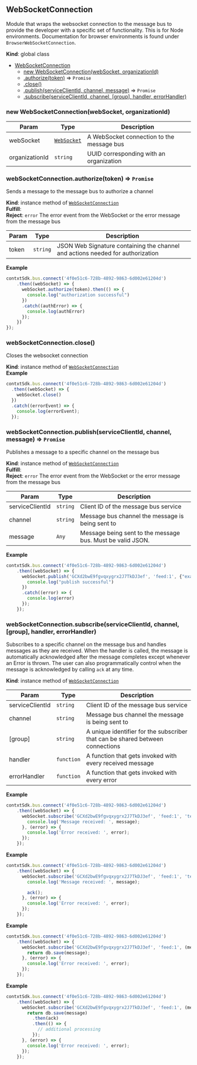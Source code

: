 <a name="WebSocketConnection"></a>

## WebSocketConnection
Module that wraps the websocket connection to the message bus to provide the
developer with a specific set of functionality. This is for Node
environments. Documentation for browser environments is found under
`BrowserWebSocketConnection`.

**Kind**: global class  

* [WebSocketConnection](#WebSocketConnection)
    * [new WebSocketConnection(webSocket, organizationId)](#new_WebSocketConnection_new)
    * [.authorize(token)](#WebSocketConnection+authorize) ⇒ <code>Promise</code>
    * [.close()](#WebSocketConnection+close)
    * [.publish(serviceClientId, channel, message)](#WebSocketConnection+publish) ⇒ <code>Promise</code>
    * [.subscribe(serviceClientId, channel, [group], handler, errorHandler)](#WebSocketConnection+subscribe)

<a name="new_WebSocketConnection_new"></a>

### new WebSocketConnection(webSocket, organizationId)

| Param | Type | Description |
| --- | --- | --- |
| webSocket | [<code>WebSocket</code>](./Typedefs.md#WebSocket) | A WebSocket connection to the message bus |
| organizationId | <code>string</code> | UUID corresponding with an organization |

<a name="WebSocketConnection+authorize"></a>

### webSocketConnection.authorize(token) ⇒ <code>Promise</code>
Sends a message to the message bus to authorize a channel

**Kind**: instance method of [<code>WebSocketConnection</code>](#WebSocketConnection)  
**Fulfill**:   
**Reject**: <code>error</code> The error event from the WebSocket or the error message from the message bus  

| Param | Type | Description |
| --- | --- | --- |
| token | <code>string</code> | JSON Web Signature containing the channel and actions needed for authorization |

**Example**  
```js
contxtSdk.bus.connect('4f0e51c6-728b-4892-9863-6d002e61204d')
    .then((webSocket) => {
      webSocket.authorize(token).then(() => {
        console.log("authorization successful")
      })
      .catch((authError) => {
        console.log(authError)
      });
    })
});
```
<a name="WebSocketConnection+close"></a>

### webSocketConnection.close()
Closes the websocket connection

**Kind**: instance method of [<code>WebSocketConnection</code>](#WebSocketConnection)  
**Example**  
```js
contxtSdk.bus.connect('4f0e51c6-728b-4892-9863-6d002e61204d')
  .then((webSocket) => {
    webSocket.close()
  })
  .catch((errorEvent) => {
    console.log(errorEvent);
  });
```
<a name="WebSocketConnection+publish"></a>

### webSocketConnection.publish(serviceClientId, channel, message) ⇒ <code>Promise</code>
Publishes a message to a specific channel on the message bus

**Kind**: instance method of [<code>WebSocketConnection</code>](#WebSocketConnection)  
**Fulfill**:   
**Reject**: <code>error</code> The error event from the WebSocket or the error message from the message bus  

| Param | Type | Description |
| --- | --- | --- |
| serviceClientId | <code>string</code> | Client ID of the message bus service |
| channel | <code>string</code> | Message bus channel the message is being sent to |
| message | <code>Any</code> | Message being sent to the message bus. Must be valid JSON. |

**Example**  
```js
contxtSdk.bus.connect('4f0e51c6-728b-4892-9863-6d002e61204d')
    .then((webSocket) => {
      webSocket.publish('GCXd2bwE9fgvqxygrx2J7TkDJ3ef', 'feed:1', {"example": 1}).then(() => {
        console.log("publish successful")
      })
      .catch((error) => {
        console.log(error)
      });
    });
```
<a name="WebSocketConnection+subscribe"></a>

### webSocketConnection.subscribe(serviceClientId, channel, [group], handler, errorHandler)
Subscribes to a specific channel on the message bus and handles messages as they are received. When the handler is
called, the message is automatically acknowledged after the message completes except whenever an Error is thrown.
The user can also programmatically control when the message is acknowledged by calling `ack` at any time.

**Kind**: instance method of [<code>WebSocketConnection</code>](#WebSocketConnection)  

| Param | Type | Description |
| --- | --- | --- |
| serviceClientId | <code>string</code> | Client ID of the message bus service |
| channel | <code>string</code> | Message bus channel the message is being sent to |
| [group] | <code>string</code> | A unique identifier for the subscriber that can be shared between connections |
| handler | <code>function</code> | A function that gets invoked with every received message |
| errorHandler | <code>function</code> | A function that gets invoked with every error |

**Example**  
```js
contxtSdk.bus.connect('4f0e51c6-728b-4892-9863-6d002e61204d')
    .then((webSocket) => {
      webSocket.subscribe('GCXd2bwE9fgvqxygrx2J7TkDJ3ef', 'feed:1', 'test-sub', (message) => {
        console.log('Message received: ', message);
      }, (error) => {
        console.log('Error received: ', error);
      });
    });
```
**Example**  
```js
contxtSdk.bus.connect('4f0e51c6-728b-4892-9863-6d002e61204d')
    .then((webSocket) => {
      webSocket.subscribe('GCXd2bwE9fgvqxygrx2J7TkDJ3ef', 'feed:1', 'test-sub', (message, ack) => {
        console.log('Message received: ', message);

        ack();
      }, (error) => {
        console.log('Error received: ', error);
      });
    });
```
**Example**  
```js
contxtSdk.bus.connect('4f0e51c6-728b-4892-9863-6d002e61204d')
    .then((webSocket) => {
      webSocket.subscribe('GCXd2bwE9fgvqxygrx2J7TkDJ3ef', 'feed:1', (message) => {
        return db.save(message);
      }, (error) => {
        console.log('Error received: ', error);
      });
    });
```
**Example**  
```js
contxtSdk.bus.connect('4f0e51c6-728b-4892-9863-6d002e61204d')
    .then((webSocket) => {
      webSocket.subscribe('GCXd2bwE9fgvqxygrx2J7TkDJ3ef', 'feed:1', (message, ack) => {
        return db.save(message)
          .then(ack)
          .then(() => {
            // additional processing
          });
      }, (error) => {
        console.log('Error received: ', error);
      });
    });
```
